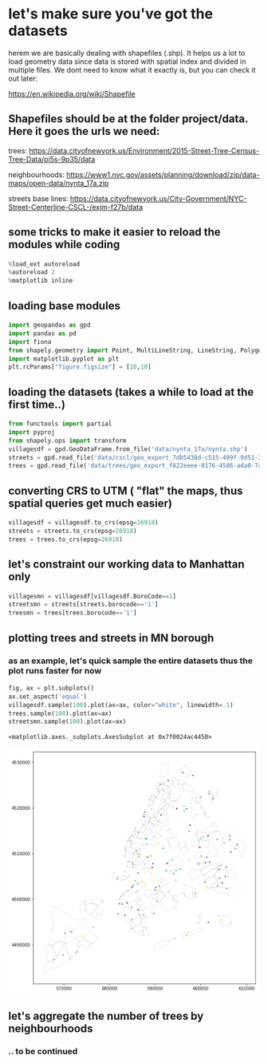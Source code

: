 
#  let's make sure you've got the datasets

herem we are basically dealing with shapefiles (.shp). It helps us a lot to load geometry data since data is stored with spatial index and divided in multiple files. We dont need to know what it exactly is, but you can check it out later:

https://en.wikipedia.org/wiki/Shapefile


## Shapefiles should be at the folder project/data. Here it goes the urls we need:

trees:
https://data.cityofnewyork.us/Environment/2015-Street-Tree-Census-Tree-Data/pi5s-9p35/data

neighbourhoods:
https://www1.nyc.gov/assets/planning/download/zip/data-maps/open-data/nynta_17a.zip

streets base lines:
https://data.cityofnewyork.us/City-Government/NYC-Street-Centerline-CSCL-/exjm-f27b/data


## some tricks to make it easier to reload the modules while coding


```python
%load_ext autoreload
%autoreload 2
%matplotlib inline
```

## loading base modules 


```python
import geopandas as gpd
import pandas as pd
import fiona
from shapely.geometry import Point, MultiLineString, LineString, Polygon, box
import matplotlib.pyplot as plt
plt.rcParams["figure.figsize"] = [10,10]
```

## loading the datasets (takes a while to load at the first time..)


```python
from functools import partial
import pyproj
from shapely.ops import transform
villagesdf = gpd.GeoDataFrame.from_file('data/nynta_17a/nynta.shp')
streets = gpd.read_file('data/cscl/geo_export_7db5438d-c515-499f-9d51-39f981ba8501.shp', driver='ESRI Shapefile')
trees = gpd.read_file('data/trees/geo_export_f822eeee-0176-4586-ada0-7a06ce492b84.shp', driver='ESRI Shapefile')
```

## converting CRS to UTM ( "flat" the maps, thus spatial queries get much easier)


```python
villagesdf = villagesdf.to_crs(epsg=26918)
streets = streets.to_crs(epsg=26918)
trees = trees.to_crs(epsg=26918)

```

## let's constraint our working data to Manhattan only


```python
villagesmn = villagesdf[villagesdf.BoroCode==1]
streetsmn = streets[streets.borocode=='1']
treesmn = trees[trees.borocode=='1']
```

## plotting trees and streets in MN borough 
### as an example, let's quick sample the entire datasets thus the plot runs faster for now


```python
fig, ax = plt.subplots()
ax.set_aspect('equal')
villagesdf.sample(100).plot(ax=ax, color="white", linewidth=.1)
trees.sample(100).plot(ax=ax)
streetsmn.sample(100).plot(ax=ax)
```




    <matplotlib.axes._subplots.AxesSubplot at 0x7f0024ac4450>




![png](output_10_1.png)


## let's aggregate the number of trees by neighbourhoods

### .. to be continued 


```python

```
